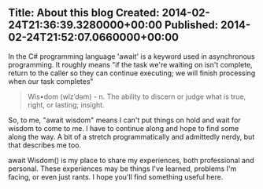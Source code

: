 Title: About this blog
Created: 2014-02-24T21:36:39.3280000+00:00
Published: 2014-02-24T21:52:07.0660000+00:00
---
In the C# programming language 'await' is a keyword used in asynchronous programming. It roughly means "if the task we're waiting on isn't complete, return to the caller so they can continue executing; we will finish processing when our task completes"

> Wis•dom (wĭzˈdəm) - n. The ability to discern or judge what is true, right, or lasting; insight. 

So, to me, "await wisdom" means I can't put things on hold and wait for wisdom to come to me. I have to continue along and hope to find some along the way. A bit of a stretch programmatically and admittedly nerdy, but that describes me too.

await Wisdom() is my place to share my experiences, both professional and personal. These experiences may be things I've learned, problems I'm facing, or even just rants. I hope you'll find something useful here.

